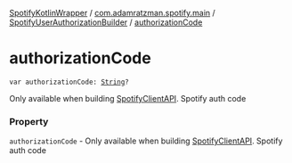 [SpotifyKotlinWrapper](../../index.md) / [com.adamratzman.spotify.main](../index.md) / [SpotifyUserAuthorizationBuilder](index.md) / [authorizationCode](./authorization-code.md)

# authorizationCode

`var authorizationCode: `[`String`](https://kotlinlang.org/api/latest/jvm/stdlib/kotlin/-string/index.html)`?`

Only available when building [SpotifyClientAPI](../-spotify-client-a-p-i/index.md). Spotify auth code

### Property

`authorizationCode` - Only available when building [SpotifyClientAPI](../-spotify-client-a-p-i/index.md). Spotify auth code